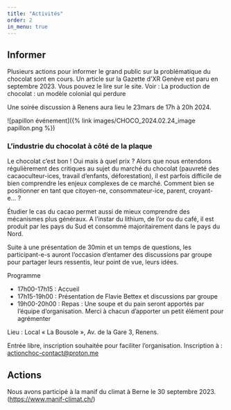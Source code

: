 ```yaml
---
title: "Activités"
order: 2
in_menu: true
---
```

## Informer
Plusieurs actions pour informer le grand public sur la problématique du chocolat sont en cours. 
Un article sur la Gazette d'XR Genève est paru en septembre 2023. Vous pouvez le lire sur le site. Voir : La production de chocolat : un modèle colonial qui perdure

Une soirée discussion à Renens aura lieu le 23mars de 17h à 20h 2024.

![papillon événement]({% link images/CHOCO_2024.02.24_image papillon.png %})

### L’industrie du chocolat à côté de la plaque

Le chocolat c’est bon ! Oui mais à quel prix ? Alors que nous entendons régulièrement des critiques au sujet du marché du chocolat (pauvreté des cacaoculteur-ices, travail d’enfants, déforestation), il est parfois difficile de bien comprendre les enjeux complexes de ce marché. Comment bien se positionner en tant que citoyen-ne, consommateur-ice, parent, croyant-e… ?

Étudier le cas du cacao permet aussi de mieux comprendre des mécanismes plus généraux. A l’instar du lithium, de l’or ou du café, il est produit par les pays du Sud et consommé majoritairement dans le pays du Nord.

Suite à une présentation de 30min et un temps de questions, les participant-e-s auront l’occasion d’entamer des discussions par groupe pour partager leurs ressentis, leur point de vue, leurs idées.


Programme
- 17h00-17h15 : Accueil
- 17h15-19h00 : Présentation de Flavie Bettex et discussions par groupe
- 19h00-20h00 : Repas : Une soupe et du pain seront apportés par l’équipe d’organisation. Merci à chacun d’apporter un petit élément pour agrémenter

Lieu : Local « La Bousole », Av. de la Gare 3, Renens.

Entrée libre, inscription souhaitée pour faciliter l’organisation. Inscription à : actionchoc-contact@proton.me


## Actions
Nous avons participé à la manif du climat à Berne le 30 septembre 2023. (https://www.manif-climat.ch/) 